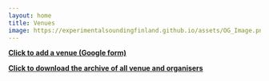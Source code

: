 ```yaml
---
layout: home
title: Venues
image: https://experimentalsoundingfinland.github.io/assets/OG_Image.png
---
```

**[Click to add a venue (Google form)](https://docs.google.com/forms/d/e/1FAIpQLSdiHSyW8CQkjNykXwj6pLYfZRt0d050XxCU2XqsVQdpOGnfBw/viewform)**

**[Click to download the archive of all venue and organisers](https://docs.google.com/spreadsheets/d/e/2PACX-1vQsOQoJpQo5IdHSKzYlaU7Kce4L67b0SnrEPNHM5tMJ8ncULoeq80iXu-23Os2rnbCY77arZ5WcDa6c/pub?output=csv)**
<html>
<head>
  <script src="https://cdnjs.cloudflare.com/ajax/libs/PapaParse/5.3.0/papaparse.min.js"></script>
  <!-- <link rel="preload" href="https://fonts.googleapis.com/css2?family=Atkinson+Hyperlegible:ital,wght@0,400;0,700;1,400;1,700&display=swap" as="font" type="font/woff2" crossorigin> -->
</head>
<body>
  <div id="spinner"></div>
  <div id="venues-list"></div>
  <script src="/assets/venues2.js"></script>
</body>
</html>
